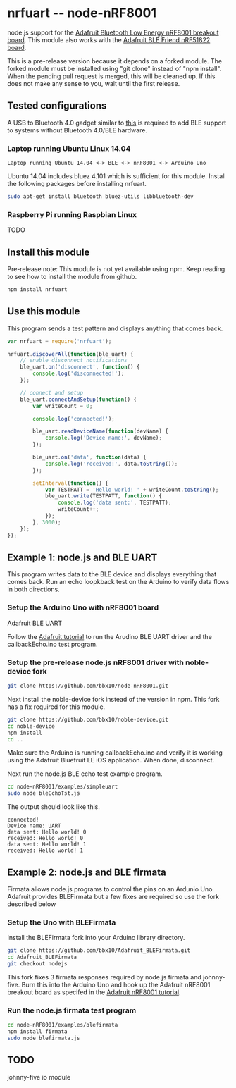 # nrfuart -- node-nRF8001

node.js support for the
[Adafruit Bluetooth Low Energy nRF8001 breakout board](http://www.adafruit.com/products/1697).
This module also works with the
[Adafruit BLE Friend nRF51822 board](http://www.adafruit.com/products/2267).

This is a pre-release version because it depends on a forked module. The forked
module must be installed using "git clone" instead of "npm install". When the
pending pull request is merged, this will be cleaned up. If this does not make
any sense to you, wait until the first release.

## Tested configurations

A USB to Bluetooth 4.0 gadget similar to
[this](http://www.adafruit.com/product/1327) is required to add BLE support to
systems without Bluetooth 4.0/BLE hardware.

### Laptop running Ubuntu Linux 14.04

```
Laptop running Ubuntu 14.04 <-> BLE <-> nRF8001 <-> Arduino Uno
```

Ubuntu 14.04 includes bluez 4.101 which is sufficient for this module.
Install the following packages before installing nrfuart.

```sh
sudo apt-get install bluetooth bluez-utils libbluetooth-dev
```

### Raspberry Pi running Raspbian Linux

TODO

## Install this module

Pre-release note: This module is not yet available using npm.
Keep reading to see how to install the module from github.

```sh
npm install nrfuart
```

## Use this module

This program sends a test pattern and displays anything that comes back.

```javascript
var nrfuart = require('nrfuart');

nrfuart.discoverAll(function(ble_uart) {
    // enable disconnect notifications
    ble_uart.on('disconnect', function() {
        console.log('disconnected!');
    });

    // connect and setup
    ble_uart.connectAndSetup(function() {
        var writeCount = 0;

        console.log('connected!');

        ble_uart.readDeviceName(function(devName) {
            console.log('Device name:', devName);
        });

        ble_uart.on('data', function(data) {
            console.log('received:', data.toString());
        });

        setInterval(function() {
            var TESTPATT = 'Hello world! ' + writeCount.toString();
            ble_uart.write(TESTPATT, function() {
                console.log('data sent:', TESTPATT);
                writeCount++;
            });
        }, 3000);
    });
});
```

## Example 1: node.js and BLE UART

This program writes data to the BLE device and displays everything that comes
back. Run an echo loopkback test on the Arduino to verify data flows in both
directions.


### Setup the Arduino Uno with nRF8001 board

Adafruit BLE UART

Follow the
[Adafruit tutorial](https://learn.adafruit.com/getting-started-with-the-nrf8001-bluefruit-le-breakout/software-uart-service)
to run the Arudino BLE UART driver and the callbackEcho.ino test program.


### Setup the pre-release node.js nRF8001 driver with noble-device fork

```sh
git clone https://github.com/bbx10/node-nRF8001.git
```
Next install the noble-device fork instead of the version in npm. This
fork has a fix required for this module.

```sh
git clone https://github.com/bbx10/noble-device.git
cd noble-device
npm install
cd ..
```
Make sure the Arduino is running callbackEcho.ino and verify it is
working using the Adafruit Bluefruit LE iOS application. When done,
disconnect.

Next run the node.js BLE echo test example program.

```sh
cd node-nRF8001/examples/simpleuart
sudo node bleEchoTst.js
```
The output should look like this.

```
connected!
Device name: UART
data sent: Hello world! 0
received: Hello world! 0
data sent: Hello world! 1
received: Hello world! 1
```

## Example 2: node.js and BLE firmata

Firmata allows node.js programs to control the pins on an Ardunio Uno.
Adafruit provides BLEFirmata but a few fixes are required so use
the fork described below

### Setup the Uno with BLEFirmata

Install the BLEFirmata fork into your Arduino library directory.

```sh
git clone https://github.com/bbx10/Adafruit_BLEFirmata.git
cd Adafruit_BLEFirmata
git checkout nodejs
```

This fork fixes 3 firmata responses required by node.js firmata and
johnny-five. Burn this into the Arduino Uno and hook up the Adafruit
nRF8001 breakout board as specifed in the 
[Adafruit nRF8001 tutorial](https://learn.adafruit.com/getting-started-with-the-nrf8001-bluefruit-le-breakout/software-bluefruit-firmata).

### Run the node.js firmata test program

```sh
cd node-nRF8001/examples/blefirmata
npm install firmata
sudo node blefirmata.js
```

## TODO

johnny-five io module
